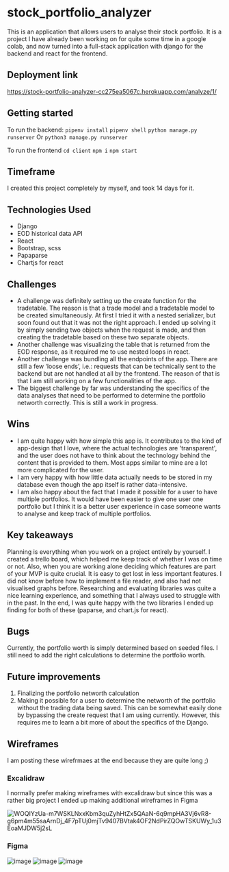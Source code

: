 # stock_portfolio_analyzer
This is an application that allows users to analyse their stock portfolio. It is a project I have already been working on for quite some time in a google colab, and now turned into a full-stack application with django for the backend and react for the frontend. 

## Deployment link 
https://stock-portfolio-analyzer-cc275ea5067c.herokuapp.com/analyze/1/

## Getting started
To run the backend: 
```pipenv install```
```pipenv shell```
```python manage.py runserver``` Or ```python3 manage.py runserver```

To run the frontend 
```cd client```
```npm i```
```npm start```

## Timeframe
I created this project completely by myself, and took 14 days for it. 

## Technologies Used
- Django
- EOD historical data API
- React
- Bootstrap, scss
- Papaparse
- Chartjs for react

## Challenges
- A challenge was definitely setting up the create function for the tradetable. The reason is that a trade model and a tradetable model to be created simultaneously. At first I tried it with a nested serializer, but soon found out that it was not the right approach. I ended up solving it by simply sending two objects when the request is made, and then creating the tradetable based on these two separate objects.
- Another challenge was visualizing the table that is returned from the EOD response, as it required me to use nested loops in react.
- Another challenge was bundling all the endpoints of the app. There are still a few ‘loose ends’, i.e.: requests that can be technically sent to the backend but are not handled at all by the frontend. The reason of that is that I am still working on a few functionalities of the app.
- The biggest challenge by far was understanding the specifics of the data analyses that need to be performed to determine the portfolio networth correctly. This is still a work in progress. 

## Wins
- I am quite happy with how simple this app is. It contributes to the kind of app-design that I love, where the actual technologies are 'transparent', and the user does not have to think about the technology behind the content that is provided to them. Most apps similar to mine are a lot more complicated for the user. 
- I am very happy with how little data actually needs to be stored in my database even though the app itself is rather data-intensive.
- I am also happy about the fact that I made it possible for a user to have multiple portfolios. It would have been easier to give one user one portfolio but I think it is a better user experience in case someone wants to analyse and keep track of multiple portfolios. 

## Key takeaways
Planning is everything when you work on a project entirely by yourself. I created a trello board, which helped me keep track of whether I was on time or not. 
Also, when you are working alone deciding which features are part of your MVP is quite crucial. It is easy to get lost in less important features. 
I did not know before how to implement a file reader, and also had not visualised graphs before. Researching and evaluating libraries was quite a nice learning experience, and something that I always used to struggle with in the past. In the end, I was quite happy with the two libraries I ended up finding for both of these (paparse, and chart.js for react). 

## Bugs
Currently, the portfolio worth is simply determined based on seeded files. I still need to add the right calculations to determine the portfolio worth. 

## Future improvements
1. Finalizing the portfolio networth calculation
2. Making it possible for a user to determine the networth of the portfolio without the trading data being saved. This can be somewhat easily done by bypassing the create request that I am using currently. However, this requires me to learn a bit more of about the specifics of the Django. 

## Wireframes
I am posting these wirefrmaes at the end because they are quite long ;) 

### Excalidraw 
I normally prefer making wireframes with excalidraw but since this was a rather big project I ended  up making additional wireframes in Figma 

![WOQIYzUa-m7WSKLNxxKbm3quZyhHtZx5QAaN-6q9mpHA3Vj6vR8-g6pm4m55saArnDj_4F7pTUj0mjTv9407BVtak4OF2NdPirZQOwTSKUWy_1u3EoaMJDW5j2sL](https://github.com/NLie2/stock_portfolio_analyzer/assets/99728936/770cb3fe-8b09-4470-9be2-43d8b1d4ff31)


### Figma
![image](https://github.com/NLie2/stock_portfolio_analyzer/assets/99728936/3fea6357-4371-480a-a7f2-f10f9630f0c2)
![image](https://github.com/NLie2/stock_portfolio_analyzer/assets/99728936/cf8bf899-4557-41ad-a2ea-f9a1e42e4890)
![image](https://github.com/NLie2/stock_portfolio_analyzer/assets/99728936/c6c23a75-cae9-47ed-8b2a-b00e6f14a74c)



